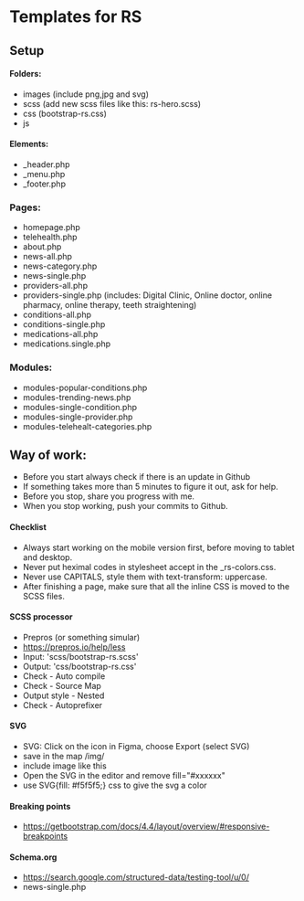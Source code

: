 # Templates for RS

## Setup

#### Folders:
* images (include png,jpg and svg)
* scss (add new scss files like this: rs-hero.scss)
* css (bootstrap-rs.css)
* js

#### Elements:
* _header.php
* _menu.php
* _footer.php

### Pages:
* homepage.php
* telehealth.php
* about.php
* news-all.php
* news-category.php
* news-single.php
* providers-all.php
* providers-single.php (includes: Digital Clinic, Online doctor, online pharmacy, online therapy, teeth straightening)
* conditions-all.php
* conditions-single.php
* medications-all.php
* medications.single.php

### Modules:
* modules-popular-conditions.php
* modules-trending-news.php
* modules-single-condition.php
* modules-single-provider.php
* modules-telehealt-categories.php


## Way of work:
* Before you start always check if there is an update in Github
* If something takes more than 5 minutes to figure it out, ask for help.
* Before you stop, share you progress with me.
* When you stop working, push your commits to Github.

#### Checklist
* Always start working on the mobile version first, before moving to tablet and desktop.
* Never put heximal codes in stylesheet accept in the _rs-colors.css.
* Never use CAPITALS, style them with text-transform: uppercase.
* After finishing a page, make sure that all the inline CSS is moved to the SCSS files. 


#### SCSS processor
* Prepros (or something simular)
* https://prepros.io/help/less
* Input: 'scss/bootstrap-rs.scss'
* Output: 'css/bootstrap-rs.css'
* Check - Auto compile
* Check - Source Map
* Output style - Nested
* Check - Autoprefixer


#### SVG
* SVG: Click on the icon in Figma, choose Export (select SVG)
* save in the map /img/
* include image like this <?php include('./img/online-doctor.svg');?>
* Open the SVG in the editor and remove fill="#xxxxxx"
* use SVG{fill: #f5f5f5;} css to give the svg a color

#### Breaking points
* https://getbootstrap.com/docs/4.4/layout/overview/#responsive-breakpoints

#### Schema.org
* https://search.google.com/structured-data/testing-tool/u/0/
* news-single.php












